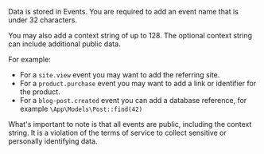Data is stored in Events. You are required to add an event name that is under 32 characters.

You may also add a context string of up to 128. The optional context string can include additional public data.

For example:
- For a `site.view` event you may want to add the referring site.
- For a `product.purchase` event you may want to add a link or identifier for the product.
- For a `blog-post.created` event you can add a database reference, for example
`\App\Models\Post::find(42)`

What's important to note is that all events are public, including the context string.
It is a violation of the terms of service to collect sensitive or personally identifying data.